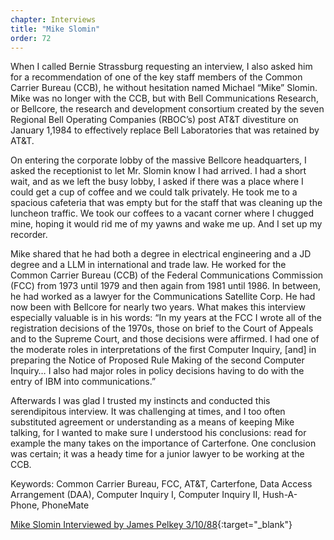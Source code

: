 ```yaml
---
chapter: Interviews
title: "Mike Slomin"
order: 72
---
```


When I called Bernie Strassburg requesting an interview, I also asked him for a recommendation of one of the key staff members of the Common Carrier Bureau (CCB), he without hesitation named Michael “Mike” Slomin. Mike was no longer with the CCB, but with Bell Communications Research, or Bellcore, the research and development consortium created by the seven Regional Bell Operating Companies (RBOC’s) post AT&T divestiture on January 1,1984 to effectively replace Bell Laboratories that was retained by AT&T.

On entering the corporate lobby of the massive Bellcore headquarters, I asked the receptionist to let Mr. Slomin know I had arrived. I had a short wait, and as we left the busy lobby, I asked if there was a place where I could get a cup of coffee and we could talk privately. He took me to a spacious cafeteria that was empty but for the staff that was cleaning up the luncheon traffic. We took our coffees to a vacant corner where I chugged mine, hoping it would rid me of my yawns and wake me up. And I set up my recorder.

Mike shared that he had both a degree in electrical engineering and a JD degree and a LLM in international and trade law. He worked for the Common Carrier Bureau (CCB) of the Federal Communications Commission (FCC) from 1973 until 1979 and then again from 1981 until 1986. In between, he had worked as a lawyer for the Communications Satellite Corp. He had now been with Bellcore for nearly two years. What makes this interview especially valuable is in his words: “In my years at the FCC I wrote all of the registration decisions of the 1970s, those on brief to the Court of Appeals and to the Supreme Court, and those decisions were affirmed. I had one of the moderate roles in interpretations of the first Computer Inquiry, [and] in preparing the Notice of Proposed Rule Making of the second Computer Inquiry… I also had major roles in policy decisions having to do with the entry of IBM into communications.”

Afterwards I was glad I trusted my instincts and conducted this serendipitous interview. It was challenging at times, and I too often substituted agreement or understanding as a means of keeping Mike talking, for I wanted to make sure I understood his conclusions: read for example the many takes on the importance of Carterfone. One conclusion was certain; it was a heady time for a junior lawyer to be working at the CCB.

Keywords: Common Carrier Bureau, FCC, AT&T, Carterfone, Data Access Arrangement (DAA), Computer Inquiry I, Computer Inquiry II, Hush-A-Phone, PhoneMate

[Mike Slomin Interviewed by James Pelkey 3/10/88](https://archive.computerhistory.org/resources/access/text/2017/09/102740208-05-01-acc.pdf){:target="_blank"}
